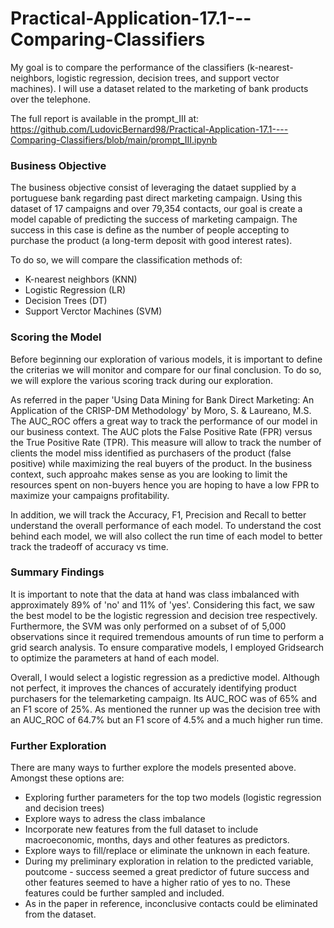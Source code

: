 # Practical-Application-17.1---Comparing-Classifiers
 My goal is to compare the performance of the classifiers (k-nearest-neighbors, logistic regression, decision trees, and support vector machines). I will use a dataset related to the marketing of bank products over the telephone. 

 The full report is available in the prompt_III at: 
 https://github.com/LudovicBernard98/Practical-Application-17.1----Comparing-Classifiers/blob/main/prompt_III.ipynb  

### Business Objective  

The business objective consist of leveraging the dataet supplied by a portuguese bank regarding past direct marketing campaign. Using this dataset of 17 campaigns and over 79,354 contacts, our goal is create a model capable of predicting the success of marketing campaign. The success in this case is define as the number of people accepting to purchase the product (a long-term deposit with good interest rates).  

To do so, we will compare the classification methods of:  
- K-nearest neighbors (KNN)
- Logistic Regression (LR)
- Decision Trees (DT)
- Support Verctor Machines (SVM)


### Scoring the Model

Before beginning our exploration of various models, it is important to define the criterias we will monitor and compare for our final conclusion. To do so, we will explore the various scoring track during our exploration.  

As referred in the paper 'Using Data Mining for Bank Direct Marketing: An Application of the CRISP-DM Methodology' by Moro, S. & Laureano, M.S. The AUC_ROC offers a great way to track the performance of our model in our business context. The AUC plots the False Positive Rate (FPR) versus the True Positive Rate (TPR). This measure will allow to track the number of clients the model miss identified as purchasers of the product (false positive) while maximizing the real buyers of the product. In the business context, such approahc makes sense as you are looking to limit the resources spent on non-buyers hence you are hoping to have a low FPR to maximize your campaigns profitability.  

In addition, we will track the Accuracy, F1, Precision and Recall to better understand the overall performance of each model. To understand the cost behind each model, we will also collect the run time of each model to better track the tradeoff of accuracy vs time.


### Summary Findings

It is important to note that the data at hand was class imbalanced with approximately 89% of 'no' and 11% of 'yes'. Considering this fact, we saw the best model to be the logistic regression and decision tree respectively. Furthermore, the SVM was only performed on a subset of of 5,000 observations since it required tremendous amounts of run time to perform a grid search analysis. To ensure comparative models, I employed Gridsearch to optimize the parameters at hand of each model. 

Overall, I would select a logistic regression as a predictive model. Although not perfect, it improves the chances of accurately identifying product purchasers for the telemarketing campaign. Its AUC_ROC was of 65% and an F1 score of 25%. As mentioned the runner up was the decision tree with an AUC_ROC of 64.7% but an F1 score of 4.5% and a much higher run time.

### Further Exploration
There are many ways to further explore the models presented above. Amongst these options are:  
- Exploring further parameters for the top two models (logistic regression and decision trees)
- Explore ways to adress the class imbalance
- Incorporate new features from the full dataset to include macroeconomic, months, days and other features as predictors.
- Explore ways to fill/replace or eliminate the unknown in each feature.
- During my preliminary exploration in relation to the predicted variable, poutcome - success seemed a great predictor of future success and other features seemed to have a higher ratio of yes to no. These features could be further sampled and included.
- As in the paper in reference, inconclusive contacts could be eliminated from the dataset.